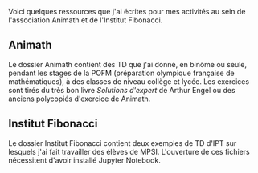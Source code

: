 Voici quelques ressources que j'ai écrites pour mes activités au sein de l'association Animath et de l'Institut Fibonacci.

## Animath

Le dossier Animath contient des TD que j'ai donné, en binôme ou seule, pendant les stages de la POFM (préparation olympique française de mathématiques), à des classes de niveau collège et lycée. 
Les exercices sont tirés du très bon livre _Solutions d'expert_ de Arthur Engel ou des anciens polycopiés d'exercice de Animath.

## Institut Fibonacci

Le dossier Institut Fibonacci contient deux exemples de TD d'IPT sur lesquels j'ai fait travailler des élèves de MPSI. L'ouverture de ces fichiers nécessitent d'avoir installé Jupyter Notebook. 


